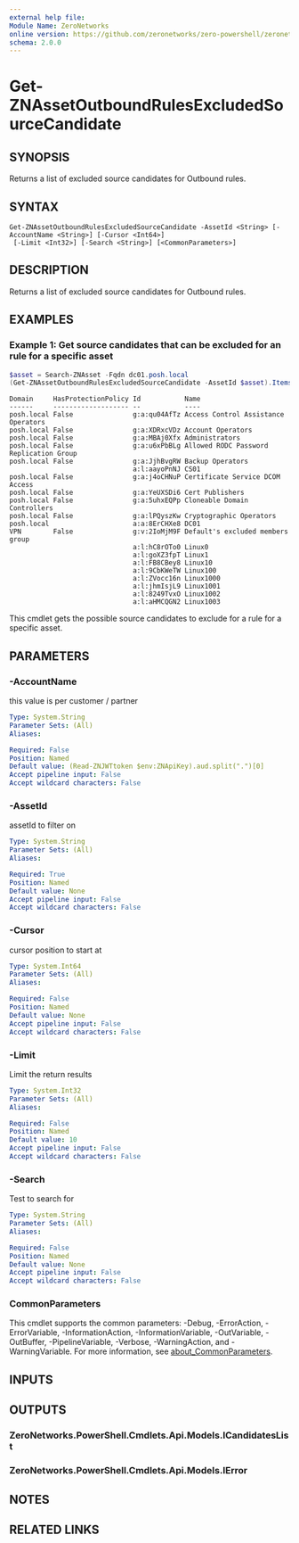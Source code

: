 ```yaml
---
external help file:
Module Name: ZeroNetworks
online version: https://github.com/zeronetworks/zero-powershell/zeronetworks/get-znassetoutboundrulesexcludedsourcecandidate
schema: 2.0.0
---
```


# Get-ZNAssetOutboundRulesExcludedSourceCandidate

## SYNOPSIS
Returns a list of excluded source candidates for Outbound rules.

## SYNTAX

```
Get-ZNAssetOutboundRulesExcludedSourceCandidate -AssetId <String> [-AccountName <String>] [-Cursor <Int64>]
 [-Limit <Int32>] [-Search <String>] [<CommonParameters>]
```

## DESCRIPTION
Returns a list of excluded source candidates for Outbound rules.

## EXAMPLES

### Example 1: Get source candidates that can be excluded for an rule for a specific asset
```powershell
$asset = Search-ZNAsset -Fqdn dc01.posh.local
(Get-ZNAssetOutboundRulesExcludedSourceCandidate -AssetId $asset).Items
```

```output
Domain     HasProtectionPolicy Id           Name
------     ------------------- --           ----
posh.local False               g:a:qu04AfTz Access Control Assistance Operators
posh.local False               g:a:XDRxcVDz Account Operators
posh.local False               g:a:MBAj0Xfx Administrators
posh.local False               g:a:u6xPbBLg Allowed RODC Password Replication Group
posh.local False               g:a:JjhBvgRW Backup Operators
                               a:l:aayoPnNJ CS01
posh.local False               g:a:j4oCHNuP Certificate Service DCOM Access
posh.local False               g:a:YeUXSDi6 Cert Publishers
posh.local False               g:a:5uhxEQPp Cloneable Domain Controllers
posh.local False               g:a:lPQyszKw Cryptographic Operators
posh.local                     a:a:8ErCHXe8 DC01
VPN        False               g:v:2IoMjM9F Default's excluded members group
                               a:l:hC8rOTo0 Linux0
                               a:l:goXZ3fpT Linux1
                               a:l:FB8CBey8 Linux10
                               a:l:9CbKWeTW Linux100
                               a:l:ZVocc16n Linux1000
                               a:l:jhmIsjL9 Linux1001
                               a:l:8249TvxO Linux1002
                               a:l:aHMCQGN2 Linux1003
```

This cmdlet gets the possible source candidates to exclude for a rule for a specific asset.

## PARAMETERS

### -AccountName
this value is per customer / partner

```yaml
Type: System.String
Parameter Sets: (All)
Aliases:

Required: False
Position: Named
Default value: (Read-ZNJWTtoken $env:ZNApiKey).aud.split(".")[0]
Accept pipeline input: False
Accept wildcard characters: False
```

### -AssetId
assetId to filter on

```yaml
Type: System.String
Parameter Sets: (All)
Aliases:

Required: True
Position: Named
Default value: None
Accept pipeline input: False
Accept wildcard characters: False
```

### -Cursor
cursor position to start at

```yaml
Type: System.Int64
Parameter Sets: (All)
Aliases:

Required: False
Position: Named
Default value: None
Accept pipeline input: False
Accept wildcard characters: False
```

### -Limit
Limit the return results

```yaml
Type: System.Int32
Parameter Sets: (All)
Aliases:

Required: False
Position: Named
Default value: 10
Accept pipeline input: False
Accept wildcard characters: False
```

### -Search
Test to search for

```yaml
Type: System.String
Parameter Sets: (All)
Aliases:

Required: False
Position: Named
Default value: None
Accept pipeline input: False
Accept wildcard characters: False
```

### CommonParameters
This cmdlet supports the common parameters: -Debug, -ErrorAction, -ErrorVariable, -InformationAction, -InformationVariable, -OutVariable, -OutBuffer, -PipelineVariable, -Verbose, -WarningAction, and -WarningVariable. For more information, see [about_CommonParameters](http://go.microsoft.com/fwlink/?LinkID=113216).

## INPUTS

## OUTPUTS

### ZeroNetworks.PowerShell.Cmdlets.Api.Models.ICandidatesList

### ZeroNetworks.PowerShell.Cmdlets.Api.Models.IError

## NOTES

## RELATED LINKS

